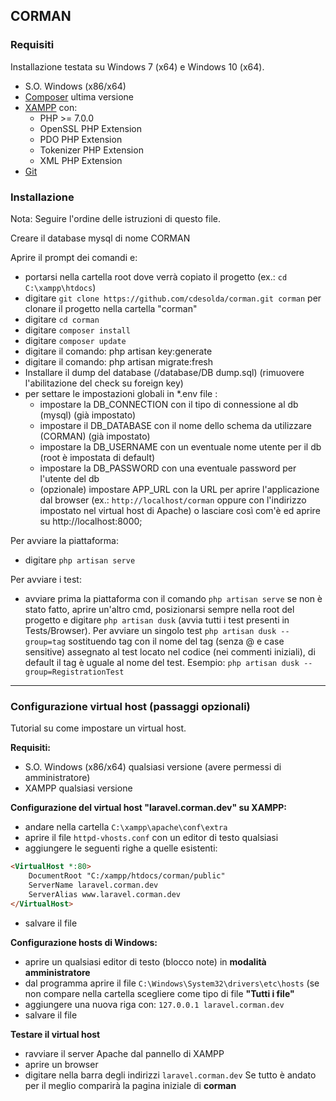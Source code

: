 ## CORMAN ##



### Requisiti ###
Installazione testata su Windows 7 (x64) e Windows 10 (x64).
* S.O. Windows (x86/x64)
* [Composer](https://getcomposer.org/) ultima versione
* [XAMPP](https://www.apachefriends.org/it/index.html) con:
  * PHP >= 7.0.0
  * OpenSSL PHP Extension
  * PDO PHP Extension
  * Tokenizer PHP Extension
  * XML PHP Extension
* [Git](https://git-scm.com/)


### Installazione ###

Nota: Seguire l'ordine delle istruzioni di questo file.

Creare il database mysql di nome CORMAN

Aprire il prompt dei comandi e:
* portarsi nella cartella root dove verrà copiato il progetto (ex.: `cd C:\xampp\htdocs`)
* digitare `git clone https://github.com/cdesolda/corman.git corman` per clonare il progetto nella cartella "corman"
* digitare `cd corman`
* digitare `composer install`
* digitare `composer update`
* digitare il comando: php artisan key:generate
* digitare il comando: php artisan migrate:fresh
* Installare il dump del database (/database/DB dump.sql) (rimuovere l'abilitazione del check su foreign key)
* per settare le impostazioni globali in *.env file :
   * impostare la DB_CONNECTION con il tipo di connessione al db (mysql) (già impostato)
   * impostare il DB_DATABASE con il nome dello schema da utilizzare (CORMAN)  (già impostato)
   * impostare la DB_USERNAME con un eventuale nome utente per il db (root è impostata di default)
   * impostare la DB_PASSWORD con una eventuale password per l'utente del db
   * (opzionale) impostare APP_URL con la URL per aprire l'applicazione dal browser (ex.: `http://localhost/corman` oppure con l'indirizzo impostato nel virtual host di Apache) o lasciare così com'è ed aprire su http://localhost:8000;

Per avviare la piattaforma:   
* digitare `php artisan serve` 

Per avviare i test:
* avviare prima la piattaforma con il comando `php artisan serve` se non è stato fatto, aprire un'altro cmd, posizionarsi sempre nella root del progetto e digitare `php artisan dusk`  (avvia tutti i test presenti in Tests/Browser). Per avviare un singolo test `php artisan dusk --group=tag` sostituendo tag con il nome del tag (senza @ e case sensitive) assegnato al test locato nel codice (nei commenti iniziali), di default il tag è uguale al nome del test. Esempio: `php artisan dusk --group=RegistrationTest`

-------------------------------------------------------------------------------------------------------------

### Configurazione virtual host (passaggi opzionali) ###
Tutorial su come impostare un virtual host.

**Requisiti:**
* S.O. Windows (x86/x64) qualsiasi versione (avere permessi di amministratore)
* XAMPP qualsiasi versione

**Configurazione del virtual host "laravel.corman.dev" su XAMPP:**
* andare nella cartella `C:\xampp\apache\conf\extra`
* aprire il file `httpd-vhosts.conf` con un editor di testo qualsiasi
* aggiungere le seguenti righe a quelle esistenti:

```html
<VirtualHost *:80>
    DocumentRoot "C:/xampp/htdocs/corman/public"
    ServerName laravel.corman.dev
    ServerAlias www.laravel.corman.dev
</VirtualHost>
```
* salvare il file

**Configurazione hosts di Windows:**
* aprire un qualsiasi editor di testo (blocco note) in **modalità amministratore**
* dal programma aprire il file `C:\Windows\System32\drivers\etc\hosts` (se non compare nella cartella scegliere come tipo di file **"Tutti i file"**
* aggiungere una nuova riga con: `127.0.0.1	laravel.corman.dev`
* salvare il file

**Testare il virtual host**
* ravviare il server Apache dal pannello di XAMPP
* aprire un browser
* digitare nella barra degli indirizzi `laravel.corman.dev`
Se tutto è andato per il meglio comparirà la pagina iniziale di **corman**
